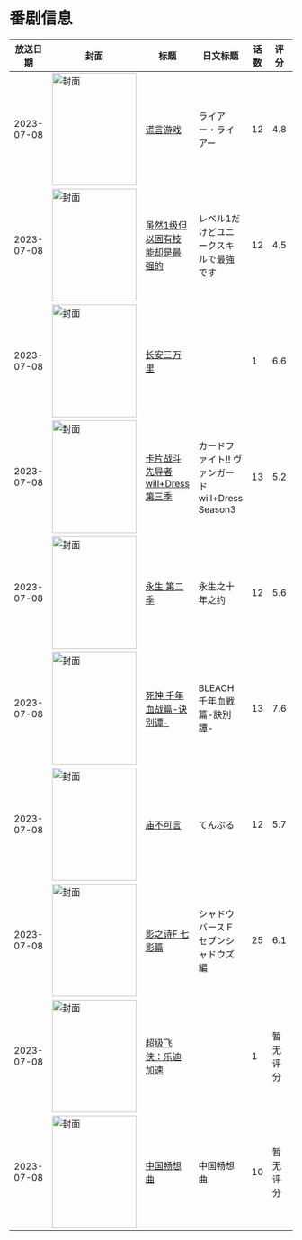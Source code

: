 # 番剧信息

|放送日期|封面|标题|日文标题|话数|评分|评分人数|
|---|---|---|---|---|---|---|
|2023-07-08|<img src="//lain.bgm.tv/pic/cover/c/68/ea/333979_lG5Gt.jpg" alt="封面" style="width:150px;height:200px;object-fit:cover;">|[谎言游戏](https://bangumi.tv/subject/333979)|ライアー・ライアー|12|4.8|1297人评分|
|2023-07-08|<img src="//lain.bgm.tv/pic/cover/c/2a/e5/380582_1Yufm.jpg" alt="封面" style="width:150px;height:200px;object-fit:cover;">|[虽然1级但以固有技能却是最强的](https://bangumi.tv/subject/380582)|レベル1だけどユニークスキルで最強です|12|4.5|822人评分|
|2023-07-08|<img src="//lain.bgm.tv/pic/cover/c/2e/df/397534_kMDKF.jpg" alt="封面" style="width:150px;height:200px;object-fit:cover;">|[长安三万里](https://bangumi.tv/subject/397534)||1|6.6|1024人评分|
|2023-07-08|<img src="//lain.bgm.tv/pic/cover/c/63/d6/402835_1cFTJ.jpg" alt="封面" style="width:150px;height:200px;object-fit:cover;">|[卡片战斗先导者 will+Dress 第三季](https://bangumi.tv/subject/402835)|カードファイト!! ヴァンガード will+Dress Season3|13|5.2|25人评分|
|2023-07-08|<img src="//lain.bgm.tv/pic/cover/c/05/b2/405213_CoX2Z.jpg" alt="封面" style="width:150px;height:200px;object-fit:cover;">|[永生 第二季](https://bangumi.tv/subject/405213)|永生之十年之约|12|5.6|74人评分|
|2023-07-08|<img src="//lain.bgm.tv/pic/cover/c/6d/31/412916_20nTM.jpg" alt="封面" style="width:150px;height:200px;object-fit:cover;">|[死神 千年血战篇-诀别谭-](https://bangumi.tv/subject/412916)|BLEACH 千年血戦篇-訣別譚-|13|7.6|2461人评分|
|2023-07-08|<img src="//lain.bgm.tv/pic/cover/c/3e/ab/416019_aZaOE.jpg" alt="封面" style="width:150px;height:200px;object-fit:cover;">|[庙不可言](https://bangumi.tv/subject/416019)|てんぷる|12|5.7|1580人评分|
|2023-07-08|<img src="//lain.bgm.tv/pic/cover/c/3a/cd/425969_9RFuc.jpg" alt="封面" style="width:150px;height:200px;object-fit:cover;">|[影之诗F 七影篇](https://bangumi.tv/subject/425969)|シャドウバースＦ セブンシャドウズ編|25|6.1|165人评分|
|2023-07-08|<img src="//lain.bgm.tv/pic/cover/c/7c/ce/434951_GR3B1.jpg" alt="封面" style="width:150px;height:200px;object-fit:cover;">|[超级飞侠：乐迪加速](https://bangumi.tv/subject/434951)||1|暂无评分|少于10人评分|
|2023-07-08|<img src="//lain.bgm.tv/pic/cover/c/b4/a8/444771_9Ce5T.jpg" alt="封面" style="width:150px;height:200px;object-fit:cover;">|[中国畅想曲](https://bangumi.tv/subject/444771)|中国畅想曲|10|暂无评分|少于10人评分|

